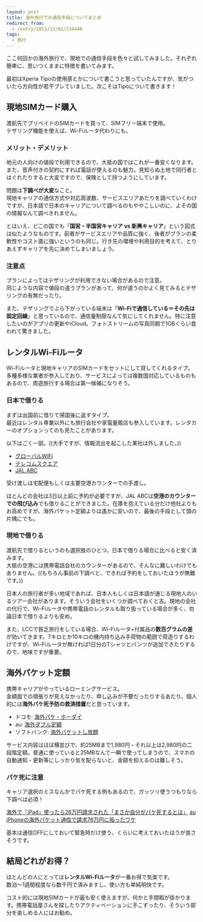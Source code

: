 ```yaml
---
layout: post
title: 海外旅行での通信手段についてまとめ
redirect_from: 
  - /entry/2013/12/01/234440
tags:
  - 旅行
---
```


ここ何回かの海外旅行で、現地での通信手段を色々と試してみました。それぞれ簡単に、思いつくままに特徴を書いてみます。

最初はXperia Tipoの使用感とかについて書こうと思っていたんですが、気がついたら方向性が若干ブレていました。次こそはTipoについて書きます！


## 現地SIMカード購入
渡航先でプリペイドのSIMカードを買って、SIMフリー端末で使用。  
テザリング機能を使えば、Wi-Fiルータ代わりにも。

### メリット・デメリット
地元の人向けの値段で利用できるので、大抵の国ではこれが一番安くなります。  
また、音声付きの契約にすれば電話が使えるのも魅力。見知らぬ土地で同行者とはぐれたりすると大変ですので、保険として持つようにしています。

問題は**下調べが大変**なこと。  
現地キャリアの通信方式や対応周波数、サービスエリアあたりを調べていくわけですが、日本語で日本のキャリアについて調べるのもややこしいのに、よその国の情報なんて調べきれません。

とはいえ、どこの国でも「**国営・半国営キャリア vs 新興キャリア**」という図式は似たようなものです。前者がサービスエリアや品質に強く、後者がプランの柔軟性やコスト面に強いというのも同じ。行き先の環境や利用目的を考えて、とりあえずキャリアを先に決めてしまいましょう。

### 注意点
プランによってはテザリングが利用できない場合があるので注意。  
同じような内容で値段の違うプランがあって、何が違うのかよく見てみるとテザリングの有無だったり。

また、テザリングでぶら下がっている端末は「**Wi-Fiで通信している＝その先は固定回線**」と思っているので、通信量制限なんて気にしてくれません。特に注意したいのがアプリの更新やiCloud。フォトストリームの写真同期で1GBくらい食われて驚きました。



## レンタルWi-Fiルータ
Wi-Fiルータと現地キャリアのSIMカードをセットにして貸してくれるタイプ。  
多種多様な業者が参入しており、サービスによっては複数国対応しているものもあるので、周遊旅行する場合は第一候補になりそう。

### 日本で借りる
まずは出国前に借りて帰国後に返すタイプ。  
最近はレンタル専業以外にも旅行会社や家電量販店も参入しています。レンタカーのオプションってのも見たことがあります。

以下はごく一部。((大手ですが、情報流出を起こした某社は外しました。))

* [グローバルWiFi](http://townwifi.com/)
* [テレコムスクエア](http://www.telecomsquare.co.jp/)
* [JAL ABC](http://www.jalabc.com/index.html)

受け渡しは宅配便もしくは主要空港カウンターでの手渡し。  

ほとんどの会社は3日以上前に予約が必要ですが、JAL ABCは**空港のカウンターでの飛び込み**でも借りることができました。在庫を抱えている分だけ他社よりもお高めですが、海外パケット定額よりは遙かに安いので、最後の手段として頭の片隅にでも。


### 現地で借りる
渡航先で借りるというのも選択肢のひとつ。日本で借りる場合に比べると安く済みます。  
大抵の空港には携帯電話会社のカウンターがあるので、そんなに難しいわけでもありません。((もちろん事前の下調べと、できれば予約をしておいたほうが無難です。))

日本人の旅行者が多い地域であれば、日本人もしくは日本語が通じる現地人のいるツアー会社があります。そういう会社をいくつか調べておくと吉。現地の会社の代行で、Wi-Fiルータや携帯電話のレンタルも取り扱っている場合が多く、勿論日本で借りるよりも安め。

また、LCCで貧乏旅行をしている場合、Wi-Fiルータ+付属品の**数百グラムの差**が効いてきます。7キロとか10キロの機内持ち込み手荷物の範囲で荷造りするわけですが、Wi-Fiルータが無ければ1日分のTシャツとパンツが追加できたりするので、地味ですが重要。


## 海外パケット定額
携帯キャリアがやっているローミングサービス。  
金額面での頑張りが見えなかったり、申し込みが不要だったりするあたり、個人的には**海外パケ死予防の救済措置**だと思っています。

* ドコモ: [海外パケ・ホーダイ](https://www.nttdocomo.co.jp/service/world/roaming/charge/kaigai_pake_hodai/)
* au: [海外ダブル定額](http://www.au.kddi.com/mobile/charge/list/kaigai-double-teigaku/lte/)
* ソフトバンク: [海外パケットし放題](http://www.softbank.jp/mobile/international/roaming/area_price/packet/)

サービス内容はほぼ横並びで、約25MBまで1,980円・それ以上は2,980円の二段階定額。普通に使っていると25MBなんて一瞬で使ってしまうので、スマホの自動通知・更新等にしっかり気を配らないと、金額を抑えるのは難しそう。

### パケ死に注意
キャリア選択のミスなんかでパケ死する例もあるので、ガッツリ使うつもりなら下調べは必須！

[海外で『iPad』使ったら26万円請求された「まさか自分がパケ死するとは」](http://rocketnews24.com/2010/09/09/%E6%B5%B7%E5%A4%96%E3%81%A7%E3%80%8Eipad%E3%80%8F%E4%BD%BF%E3%81%A3%E3%81%9F%E3%82%8926%E4%B8%87%E5%86%86%E8%AB%8B%E6%B1%82%E3%81%95%E3%82%8C%E3%81%9F%E3%80%8C%E3%81%BE%E3%81%95%E3%81%8B%E8%87%AA/)
[au iPhoneの海外パケット通信で請求76万円に陥ったワケ](http://weekly.ascii.jp/elem/000/000/074/74944/)

基本は通信OFFにしておいて緊急時だけ使う、くらいに考えておいたほうが良さそうです。


## 結局どれがお得？
ほとんどの人にとっては**レンタルWi-Fiルータ**が一番お得で気楽です。  
数泊〜1週間程度なら数千円で済みますし、使い方も単純明快です。

コスト的には現地SIMカードが最も安く使えますが、何かと手間暇が掛かります。携帯電話屋さんを探したりアクティベーションに手こずったり、そういう部分を楽しめる人にはお勧め。
